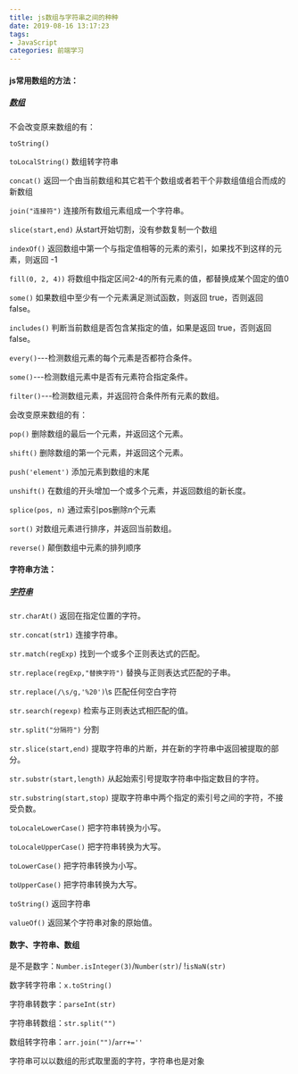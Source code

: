 ```yaml
---
title: js数组与字符串之间的种种
date: 2019-08-16 13:17:23
tags: 
- JavaScript
categories: 前端学习
---
```

#### js常用数组的方法：
##### [数组](https://developer.mozilla.org/zh-CN/docs/Web/JavaScript/Reference/Global_Objects/Array)
不会改变原来数组的有：

`toString()`

`toLocalString()` 数组转字符串

`concat()` 返回一个由当前数组和其它若干个数组或者若干个非数组值组合而成的新数组

`join("连接符")` 连接所有数组元素组成一个字符串。

`slice(start,end)` 从start开始切割，没有参数复制一个数组

`indexOf()` 返回数组中第一个与指定值相等的元素的索引，如果找不到这样的元素，则返回 -1

`fill(0, 2, 4))` 将数组中指定区间2-4的所有元素的值，都替换成某个固定的值0

`some()` 如果数组中至少有一个元素满足测试函数，则返回 true，否则返回 false。

`includes()` 判断当前数组是否包含某指定的值，如果是返回 true，否则返回 false。

`every()`---检测数组元素的每个元素是否都符合条件。

`some()`---检测数组元素中是否有元素符合指定条件。

`filter()`---检测数组元素，并返回符合条件所有元素的数组。

<!-- more -->

会改变原来数组的有：

`pop()` 删除数组的最后一个元素，并返回这个元素。

`shift()` 删除数组的第一个元素，并返回这个元素。

`push('element')` 添加元素到数组的末尾

`unshift()` 在数组的开头增加一个或多个元素，并返回数组的新长度。

`splice(pos, n)` 通过索引pos删除n个元素

`sort()` 对数组元素进行排序，并返回当前数组。

`reverse()` 颠倒数组中元素的排列顺序


#### 字符串方法：
##### [字符串](https://www.w3school.com.cn/js/js_obj_string.asp)
`str.charAt()`	返回在指定位置的字符。

`str.concat(str1)`	连接字符串。

`str.match(regExp)`	找到一个或多个正则表达式的匹配。

`str.replace(regExp,"替换字符")`	替换与正则表达式匹配的子串。

`str.replace(/\s/g,'%20')`\s 匹配任何空白字符

`str.search(regexp)` 	检索与正则表达式相匹配的值。

`str.split("分隔符")` 分割

`str.slice(start,end)`	提取字符串的片断，并在新的字符串中返回被提取的部分。

`str.substr(start,length)`	从起始索引号提取字符串中指定数目的字符。

`str.substring(start,stop)`	提取字符串中两个指定的索引号之间的字符，不接受负数。

`toLocaleLowerCase()`	把字符串转换为小写。

`toLocaleUpperCase()`	把字符串转换为大写。

`toLowerCase()`	把字符串转换为小写。

`toUpperCase()`	把字符串转换为大写。

`toString()`   返回字符串

`valueOf()`	返回某个字符串对象的原始值。

#### 数字、字符串、数组
是不是数字：`Number.isInteger(3)`/`Number(str)`/ !`isNaN(str)`

数字转字符串：`x.toString()`

字符串转数字：`parseInt(str)`

字符串转数组：`str.split("")`

数组转字符串：`arr.join("")`/`arr+=''`

字符串可以以数组的形式取里面的字符，字符串也是对象

